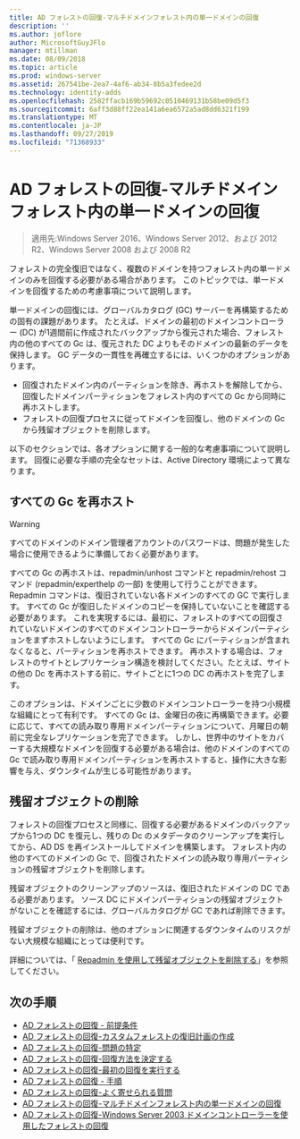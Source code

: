 ```yaml
---
title: AD フォレストの回復-マルチドメインフォレスト内の単一ドメインの回復
description: ''
ms.author: joflore
author: MicrosoftGuyJFlo
manager: mtillman
ms.date: 08/09/2018
ms.topic: article
ms.prod: windows-server
ms.assetid: 267541be-2ea7-4af6-ab34-8b5a3fedee2d
ms.technology: identity-adds
ms.openlocfilehash: 2582ffacb169b59692c0510469131b58be09d5f3
ms.sourcegitcommit: 6aff3d88ff22ea141a6ea6572a5ad8dd6321f199
ms.translationtype: MT
ms.contentlocale: ja-JP
ms.lasthandoff: 09/27/2019
ms.locfileid: "71368933"
---
```

# <a name="ad-forest-recovery---recovering-a-single-domain-in-a-multidomain-forest"></a>AD フォレストの回復-マルチドメインフォレスト内の単一ドメインの回復

>適用先:Windows Server 2016、Windows Server 2012、および 2012 R2、Windows Server 2008 および 2008 R2

フォレストの完全復旧ではなく、複数のドメインを持つフォレスト内の単一ドメインのみを回復する必要がある場合があります。 このトピックでは、単一ドメインを回復するための考慮事項について説明します。  
  
単一ドメインの回復には、グローバルカタログ (GC) サーバーを再構築するための固有の課題があります。 たとえば、ドメインの最初のドメインコントローラー (DC) が1週間前に作成されたバックアップから復元された場合、フォレスト内の他のすべての Gc は、復元された DC よりもそのドメインの最新のデータを保持します。 GC データの一貫性を再確立するには、いくつかのオプションがあります。  
  
- 回復されたドメイン内のパーティションを除き、再ホストを解除してから、回復したドメインパーティションをフォレスト内のすべての Gc から同時に再ホストします。  
- フォレストの回復プロセスに従ってドメインを回復し、他のドメインの Gc から残留オブジェクトを削除します。  
  
以下のセクションでは、各オプションに関する一般的な考慮事項について説明します。 回復に必要な手順の完全なセットは、Active Directory 環境によって異なります。  
  
## <a name="rehost-all-gcs"></a>すべての Gc を再ホスト  

> [!WARNING]
> すべてのドメインのドメイン管理者アカウントのパスワードは、問題が発生した場合に使用できるように準備しておく必要があります。  

すべての Gc の再ホストは、repadmin/unhost コマンドと repadmin/rehost コマンド (repadmin/experthelp の一部) を使用して行うことができます。 Repadmin コマンドは、復旧されていない各ドメインのすべての GC で実行します。 すべての Gc が復旧したドメインのコピーを保持していないことを確認する必要があります。 これを実現するには、最初に、フォレストのすべての回復されていないドメインのすべてのドメインコントローラーからドメインパーティションをまずホストしないようにします。 すべての Gc にパーティションが含まれなくなると、パーティションを再ホストできます。 再ホストする場合は、フォレストのサイトとレプリケーション構造を検討してください。たとえば、サイトの他の Dc を再ホストする前に、サイトごとに1つの DC の再ホストを完了します。  
  
このオプションは、ドメインごとに少数のドメインコントローラーを持つ小規模な組織にとって有利です。 すべての Gc は、金曜日の夜に再構築できます。必要に応じて、すべての読み取り専用ドメインパーティションについて、月曜日の朝前に完全なレプリケーションを完了できます。 しかし、世界中のサイトをカバーする大規模なドメインを回復する必要がある場合は、他のドメインのすべての Gc で読み取り専用ドメインパーティションを再ホストすると、操作に大きな影響を与え、ダウンタイムが生じる可能性があります。  
  
## <a name="remove-lingering-objects"></a>残留オブジェクトの削除

フォレストの回復プロセスと同様に、回復する必要があるドメインのバックアップから1つの DC を復元し、残りの Dc のメタデータのクリーンアップを実行してから、AD DS を再インストールしてドメインを構築します。 フォレスト内の他のすべてのドメインの Gc で、回復されたドメインの読み取り専用パーティションの残留オブジェクトを削除します。  

残留オブジェクトのクリーンアップのソースは、復旧されたドメインの DC である必要があります。 ソース DC にドメインパーティションの残留オブジェクトがないことを確認するには、グローバルカタログが GC であれば削除できます。  

残留オブジェクトの削除は、他のオプションに関連するダウンタイムのリスクがない大規模な組織にとっては便利です。  

詳細については、「 [Repadmin を使用して残留オブジェクトを削除する](https://technet.microsoft.com/library/cc785298.aspx)」を参照してください。

## <a name="next-steps"></a>次の手順

- [AD フォレストの回復 - 前提条件](AD-Forest-Recovery-Prerequisties.md)  
- [AD フォレストの回復-カスタムフォレストの復旧計画の作成](AD-Forest-Recovery-Devising-a-Plan.md)  
- [AD フォレストの回復-問題の特定](AD-Forest-Recovery-Identify-the-Problem.md)
- [AD フォレストの回復-回復方法を決定する](AD-Forest-Recovery-Determine-how-to-Recover.md)
- [AD フォレストの回復-最初の回復を実行する](AD-Forest-Recovery-Perform-initial-recovery.md)  
- [AD フォレストの回復 - 手順](AD-Forest-Recovery-Procedures.md)  
- [AD フォレストの回復-よく寄せられる質問](AD-Forest-Recovery-FAQ.md)  
- [AD フォレストの回復-マルチドメインフォレスト内の単一ドメインの回復](AD-Forest-Recovery-Single-Domain-in-Multidomain-Recovery.md)  
- [AD フォレストの回復-Windows Server 2003 ドメインコントローラーを使用したフォレストの回復](AD-Forest-Recovery-Windows-Server-2003.md)  
